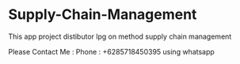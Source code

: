 # Supply-Chain-Management
This app project distibutor lpg on method supply chain management 

Please Contact Me : 
Phone : +6285718450395 using whatsapp

